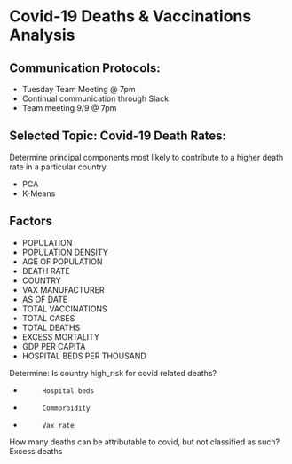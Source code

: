 # Covid-19 Deaths & Vaccinations Analysis


## Communication Protocols:
- Tuesday Team Meeting @ 7pm
- Continual communication through Slack
- Team meeting 9/9 @ 7pm


## Selected Topic: Covid-19 Death Rates: 
Determine principal components most likely to contribute to a higher death rate in a particular country.
- PCA
- K-Means 

## Factors
- POPULATION
- POPULATION DENSITY
- AGE OF POPULATION
- DEATH RATE
- COUNTRY
- VAX MANUFACTURER
- AS OF DATE
- TOTAL VACCINATIONS
- TOTAL CASES
- TOTAL DEATHS
- EXCESS MORTALITY
- GDP PER CAPITA
- HOSPITAL BEDS PER THOUSAND
 
Determine:
Is country high_risk for covid related deaths?
-          Hospital beds
-          Commorbidity
-          Vax rate
How many deaths can be attributable to covid, but not classified as such?
Excess deaths

